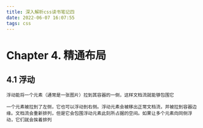```yaml
---
title: 深入解析css读书笔记四
date: 2022-06-07 16:07:55
tags: css
---
```


# Chapter 4. 精通布局

## 4.1 浮动
    浮动能将一个元素（通常是一张图片）拉到其容器的一侧，这样文档流就能够包围它
    
    一个元素被拉到了左侧，它也可以浮动到右侧。浮动元素会被移出正常文档流，并被拉到容器边缘。文档流会重新排列，但是它会包围浮动元素此刻所占据的空间。如果让多个元素向同侧浮动，它们就会挨着排列
